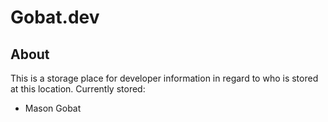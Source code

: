 # Gobat.dev
## About
This is a storage place for developer information in regard to who is stored at this location.
Currently stored:
* Mason Gobat